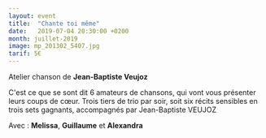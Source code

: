 ```yaml
---
layout: event
title:  "Chante toi même"
date:   2019-07-04 20:30:00 +0200
month: juillet-2019
image: mp_201302_5407.jpg
tarif: 5€
---
```


Atelier chanson de **Jean-Baptiste Veujoz**

C'est ce que se sont dit 6 amateurs de chansons, qui vont vous présenter leurs coups de cœur. Trois tiers de trio par soir, soit six récits sensibles en trois sets gagnants, accompagnés par Jean-Baptiste VEUJOZ

Avec : **Melissa**, **Guillaume** et **Alexandra**

